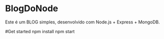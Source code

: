 # BlogDoNode
Este é um BLOG simples, desenvolvido com Node.js + Express + MongoDB.

#Get started
npm install
npm start
